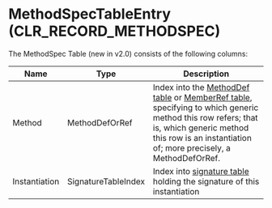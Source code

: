 # MethodSpecTableEntry (CLR_RECORD_METHODSPEC)

The MethodSpec Table (new in v2.0) consists of the following columns:

| Name          | Type                | Description  
|---------------|---------------------|------------  
| Method        | MethodDefOrRef      | Index into the [MethodDef table](MethodDefTableEntry.md) or [MemberRef table](MemberRefTableEntry.md), specifying to which generic method this row refers; that is, which generic method this row is an instantiation of; more precisely, a MethodDefOrRef.
| Instantiation | SignatureTableIndex | Index into [signature table](SignatureTable.md) holding the signature of this instantiation
